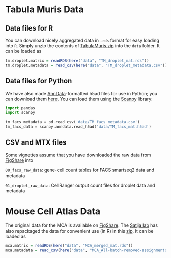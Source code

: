 # Tabula Muris Data

## Data files for R

You can download nicely aggregated data in `.rds` format for easy loading into `R`.
Simply unzip the contents of [TabulaMuris.zip](https://s3.amazonaws.com/czbiohub-tabula-muris/TabulaMuris.zip)
into the `data` folder. It can be loaded as

```R
tm.droplet.matrix = readRDS(here("data", "TM_droplet_mat.rds"))
tm.droplet.metadata = read_csv(here("data", "TM_droplet_metadata.csv"))
```

## Data files for Python

We have also made [AnnData](http://anndata.readthedocs.io/en/latest/)-formatted h5ad files for use in Python; you can download them [here](https://s3.amazonaws.com/czbiohub-tabula-muris/TabulaMuris.h5ad.zip). You can load them using the [Scanpy](http://scanpy.readthedocs.io/en/latest/index.html) library:

```python
import pandas
import scanpy

tm_facs_metadata = pd.read_csv('data/TM_facs_metadata.csv')
tm_facs_data = scanpy.anndata.read_h5ad('data/TM_facs_mat.h5ad')
```
## CSV and MTX files

Some vignettes assume that you have downloaded the raw data from [FigShare](https://figshare.com/projects/Tabula_Muris_Transcriptomic_characterization_of_20_organs_and_tissues_from_Mus_musculus_at_single_cell_resolution/27733) into

`00_facs_raw_data`: gene-cell count tables for FACS smartseq2 data and metadata

`01_droplet_raw_data`: CellRanger output count files for droplet data and metadata

# Mouse Cell Atlas Data

The original data for the MCA is available on [FigShare](https://figshare.com/articles/MCA_DGE_Data/5435866). The [Satija lab](http://satijalab.org/seurat/mca.html) has also repackaged the data for convenient use (in R) in this [zip](https://www.dropbox.com/s/8d8t4od38oojs6i/MCA.zip?dl=1). It can be loaded as

```R
mca.matrix = readRDS(here("data", "MCA_merged_mat.rds"))
mca.metadata = read_csv(here("data", "MCA_All-batch-removed-assignments.csv"))
```
